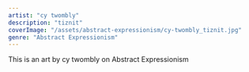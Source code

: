 ```yaml
---
artist: "cy twombly"
description: "tiznit"
coverImage: "/assets/abstract-expressionism/cy-twombly_tiznit.jpg"
genre: "Abstract Expressionism"
---
```

This is an art by cy twombly on Abstract Expressionism

